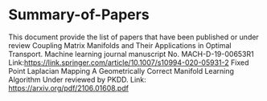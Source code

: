 # Summary-of-Papers
This document provide the list of papers that have been published or under review
Coupling Matrix Manifolds and Their Applications in Optimal Transport.  Machine learning journal manuscript No. MACH-D-19-00653R1
Link:https://link.springer.com/article/10.1007/s10994-020-05931-2
Fixed Point Laplacian Mapping A Geometrically Correct Manifold Learning Algorithm Under reviewed by PKDD. 
Link: https://arxiv.org/pdf/2106.01608.pdf
